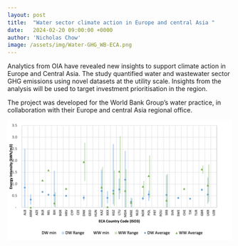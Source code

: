```yaml
---
layout: post
title:  "Water sector climate action in Europe and central Asia "
date:   2024-02-20 09:00:00 +0000
author: 'Nicholas Chow'
image: /assets/img/Water-GHG_WB-ECA.png
---
```


Analytics from OIA have revealed new insights to support climate action in Europe and Central Asia. The study quantified water and wastewater sector GHG emissions using novel datasets at the utility scale. Insights from the analysis will be used to target investment prioritisation in the region. 

The project was developed for the World Bank Group’s water practice, in collaboration with their Europe and central Asia regional office.

<img src="/assets/img/Water-GHG_WB-ECA.png " alt="IBNET-ECA_sample-result" class ="center">
